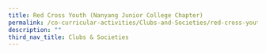 ```yaml
---
title: Red Cross Youth (Nanyang Junior College Chapter)
permalink: /co-curricular-activities/Clubs-and-Societies/red-cross-youth-nanyang-junior-college-chapter/
description: ""
third_nav_title: Clubs & Societies
---
```

